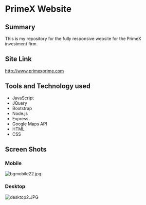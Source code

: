 # PrimeX Website #

## Summary ##

This is my repository for the fully responsive website for the PrimeX investment firm. 

## Site Link ##
http://www.primexprime.com

## Tools and Technology used ##

* JavaScript
* JQuery
* Bootstrap
* Node.js
* Express
* Google Maps API
* HTML
* CSS

## Screen Shots ##

### Mobile ###
![bgmobile22.jpg](https://bitbucket.org/repo/qGRB8b/images/1352106838-bgmobile22.jpg)

### Desktop ###
![desktop2.JPG](https://bitbucket.org/repo/qGRB8b/images/2654177017-desktop2.JPG)